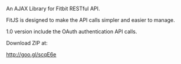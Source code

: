 An AJAX Library for Fitbit RESTful API.

FitJS is designed to make the API calls simpler and easier to manage.

1.0 version include the OAuth authentication API calls.

Download ZIP at:

http://goo.gl/scqE6e
